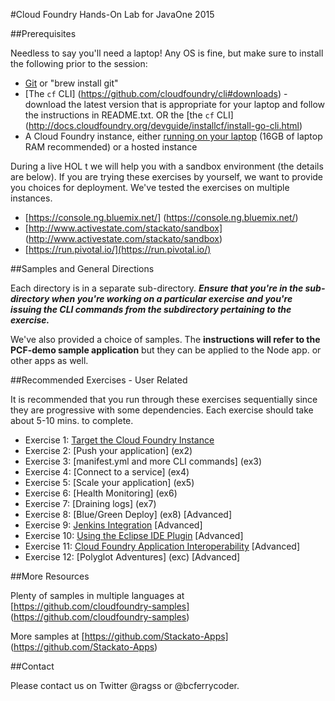 #Cloud Foundry Hands-On Lab for JavaOne 2015

##Prerequisites

Needless to say you'll need a laptop! Any OS is fine, but make sure to install the following prior to the session:

- [Git](http://git-scm.com/downloads) or "brew install git"	
- [The `cf` CLI] (https://github.com/cloudfoundry/cli#downloads) - download the latest version that is appropriate for your laptop and follow the instructions in README.txt. OR the [the `cf` CLI] (http://docs.cloudfoundry.org/devguide/installcf/install-go-cli.html)
- A Cloud Foundry instance, either [running on your laptop](https://github.com/cloudfoundry/bosh-lite) (16GB of laptop RAM recommended) or a hosted instance

During a live HOL t we will help you with a sandbox environment (the details are below). If you are trying these exercises by yourself, we want to provide you choices for deployment. We've tested the exercises on multiple instances.


- [https://console.ng.bluemix.net/] (https://console.ng.bluemix.net/)
- [http://www.activestate.com/stackato/sandbox] (http://www.activestate.com/stackato/sandbox)
- [https://run.pivotal.io/](https://run.pivotal.io/)


##Samples and General Directions

Each directory is in a separate sub-directory. ***Ensure that you're in the sub-directory when you're working on a particular exercise and you're issuing the CLI commands from the subdirectory pertaining to the exercise.***

We've also provided a choice of samples. The **instructions will refer to the PCF-demo sample application** but they can be applied to the Node app. or other apps as well.


##Recommended Exercises - User Related

It is recommended that you run through these exercises sequentially since they are progressive with some dependencies. Each exercise should take about 5-10 mins. to complete.

- Exercise 1: [Target the Cloud Foundry Instance](ex1)
- Exercise 2: [Push your application] (ex2)
- Exercise 3: [manifest.yml and more CLI commands] (ex3)
- Exercise 4: [Connect to a service] (ex4)
- Exercise 5: [Scale your application] (ex5)
- Exercise 6: [Health Monitoring] (ex6)
- Exercise 7: [Draining logs] (ex7) 
- Exercise 8: [Blue/Green Deploy] (ex8) [Advanced]
- Exercise 9: [Jenkins Integration](ex9) [Advanced]
- Exercise 10: [Using the Eclipse IDE Plugin](exa) [Advanced]
- Exercise 11: [Cloud Foundry Application Interoperability](exb) [Advanced]
- Exercise 12: [Polyglot Adventures] (exc) [Advanced]


##More Resources

Plenty of samples in multiple languages at [https://github.com/cloudfoundry-samples] (https://github.com/cloudfoundry-samples)

More samples at [https://github.com/Stackato-Apps] (https://github.com/Stackato-Apps)

##Contact

Please contact us on Twitter @ragss or @bcferrycoder.
